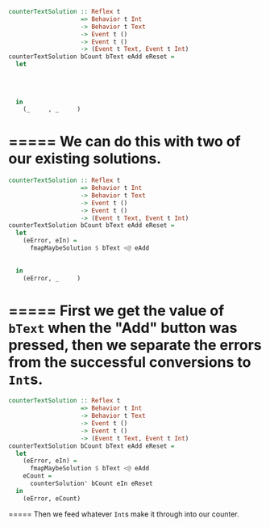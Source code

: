 ```haskell
counterTextSolution :: Reflex t
                    => Behavior t Int
                    -> Behavior t Text
                    -> Event t ()
                    -> Event t ()
                    -> (Event t Text, Event t Int)
counterTextSolution bCount bText eAdd eReset =
  let
  
  
      
      
  in
    (_     , _     )
```
=====
We can do this with two of our existing solutions.
=====
```haskell
counterTextSolution :: Reflex t
                    => Behavior t Int
                    -> Behavior t Text
                    -> Event t ()
                    -> Event t ()
                    -> (Event t Text, Event t Int)
counterTextSolution bCount bText eAdd eReset =
  let
    (eError, eIn) =
      fmapMaybeSolution $ bText <@ eAdd
      
      
  in
    (eError, _     )
```
=====
First we get the value of `bText` when the "Add" button was pressed, then we separate the errors from the successful conversions to `Int`s.
=====
```haskell
counterTextSolution :: Reflex t
                    => Behavior t Int
                    -> Behavior t Text
                    -> Event t ()
                    -> Event t ()
                    -> (Event t Text, Event t Int)
counterTextSolution bCount bText eAdd eReset =
  let
    (eError, eIn) =
      fmapMaybeSolution $ bText <@ eAdd
    eCount =
      counterSolution' bCount eIn eReset
  in
    (eError, eCount)
```
=====
Then we feed whatever `Int`s make it through into our counter.
